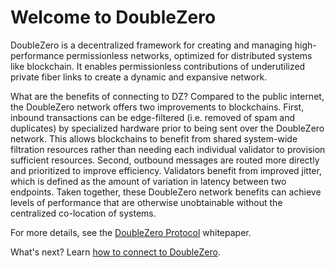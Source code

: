 # Welcome to DoubleZero

DoubleZero is a decentralized framework for creating and managing high-performance permissionless networks, optimized for distributed systems like blockchain. It enables permissionless contributions of underutilized private fiber links to create a dynamic and expansive network.

What are the benefits of connecting to DZ? Compared to the public internet, the DoubleZero network offers two improvements to blockchains. First, inbound transactions can be edge-filtered (i.e. removed of spam and duplicates) by specialized hardware prior to being sent over the DoubleZero network. This allows blockchains to benefit from shared system-wide filtration resources rather than needing each individual validator to provision sufficient resources. Second, outbound messages are routed more directly and prioritized to improve efficiency. Validators benefit from improved jitter, which is defined as the amount of variation in latency between two endpoints. Taken together, these DoubleZero network benefits can achieve levels of performance that are otherwise unobtainable without the centralized co-location of systems.

For more details, see the [DoubleZero Protocol](https://doublezero.xyz/whitepaper.pdf) whitepaper.

What's next? Learn [how to connect to DoubleZero](connect.md).